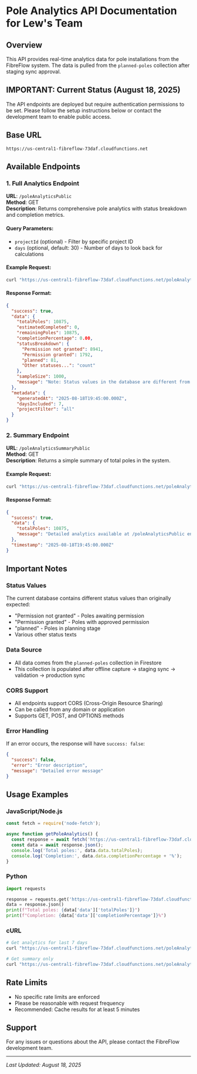 # Pole Analytics API Documentation for Lew's Team

## Overview
This API provides real-time analytics data for pole installations from the FibreFlow system. The data is pulled from the `planned-poles` collection after staging sync approval.

## IMPORTANT: Current Status (August 18, 2025)
The API endpoints are deployed but require authentication permissions to be set. Please follow the setup instructions below or contact the development team to enable public access.

## Base URL
```
https://us-central1-fibreflow-73daf.cloudfunctions.net
```

## Available Endpoints

### 1. Full Analytics Endpoint
**URL**: `/poleAnalyticsPublic`  
**Method**: GET  
**Description**: Returns comprehensive pole analytics with status breakdown and completion metrics.

#### Query Parameters:
- `projectId` (optional) - Filter by specific project ID
- `days` (optional, default: 30) - Number of days to look back for calculations

#### Example Request:
```bash
curl "https://us-central1-fibreflow-73daf.cloudfunctions.net/poleAnalyticsPublic?days=7"
```

#### Response Format:
```json
{
  "success": true,
  "data": {
    "totalPoles": 10875,
    "estimatedCompleted": 0,
    "remainingPoles": 10875,
    "completionPercentage": 0.00,
    "statusBreakdown": {
      "Permission not granted": 8941,
      "Permission granted": 1792,
      "planned": 81,
      "Other statuses...": "count"
    },
    "sampleSize": 1000,
    "message": "Note: Status values in the database are different from expected enum values"
  },
  "metadata": {
    "generatedAt": "2025-08-18T19:45:00.000Z",
    "daysIncluded": 7,
    "projectFilter": "all"
  }
}
```

### 2. Summary Endpoint
**URL**: `/poleAnalyticsSummaryPublic`  
**Method**: GET  
**Description**: Returns a simple summary of total poles in the system.

#### Example Request:
```bash
curl "https://us-central1-fibreflow-73daf.cloudfunctions.net/poleAnalyticsSummaryPublic"
```

#### Response Format:
```json
{
  "success": true,
  "data": {
    "totalPoles": 10875,
    "message": "Detailed analytics available at /poleAnalyticsPublic endpoint"
  },
  "timestamp": "2025-08-18T19:45:00.000Z"
}
```

## Important Notes

### Status Values
The current database contains different status values than originally expected:
- "Permission not granted" - Poles awaiting permission
- "Permission granted" - Poles with approved permission
- "planned" - Poles in planning stage
- Various other status texts

### Data Source
- All data comes from the `planned-poles` collection in Firestore
- This collection is populated after offline capture → staging sync → validation → production sync

### CORS Support
- All endpoints support CORS (Cross-Origin Resource Sharing)
- Can be called from any domain or application
- Supports GET, POST, and OPTIONS methods

### Error Handling
If an error occurs, the response will have `success: false`:
```json
{
  "success": false,
  "error": "Error description",
  "message": "Detailed error message"
}
```

## Usage Examples

### JavaScript/Node.js
```javascript
const fetch = require('node-fetch');

async function getPoleAnalytics() {
  const response = await fetch('https://us-central1-fibreflow-73daf.cloudfunctions.net/poleAnalyticsPublic?days=30');
  const data = await response.json();
  console.log('Total poles:', data.data.totalPoles);
  console.log('Completion:', data.data.completionPercentage + '%');
}
```

### Python
```python
import requests

response = requests.get('https://us-central1-fibreflow-73daf.cloudfunctions.net/poleAnalyticsPublic?days=30')
data = response.json()
print(f"Total poles: {data['data']['totalPoles']}")
print(f"Completion: {data['data']['completionPercentage']}%")
```

### cURL
```bash
# Get analytics for last 7 days
curl "https://us-central1-fibreflow-73daf.cloudfunctions.net/poleAnalyticsPublic?days=7"

# Get summary only
curl "https://us-central1-fibreflow-73daf.cloudfunctions.net/poleAnalyticsSummaryPublic"
```

## Rate Limits
- No specific rate limits are enforced
- Please be reasonable with request frequency
- Recommended: Cache results for at least 5 minutes

## Support
For any issues or questions about the API, please contact the FibreFlow development team.

---
*Last Updated: August 18, 2025*
